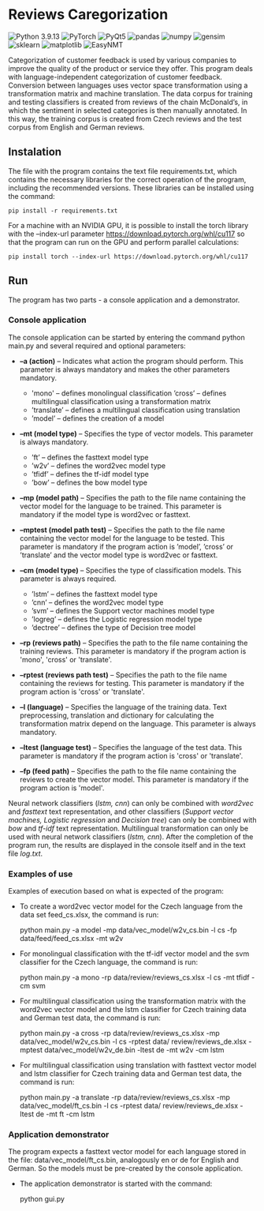 Reviews Caregorization
======================

![Python 3.9.13](https://img.shields.io/badge/python-3.9.13-blue.svg)
![PyTorch](https://img.shields.io/badge/PyTorch-1.13.1-ref.svg)
![PyQt5](https://img.shields.io/badge/PyQt5-5.15.9-green.svg)
![pandas](https://img.shields.io/badge/pandas-black.svg)
![numpy](https://img.shields.io/badge/numpy-blue.svg)
![gensim](https://img.shields.io/badge/gensim-black.svg)
![sklearn](https://img.shields.io/badge/sklearn-orange.svg)
![matplotlib](https://img.shields.io/badge/matplotlib-black.svg)
![EasyNMT](https://img.shields.io/badge/EasyNMT-red.svg)


Categorization of customer feedback is used by various companies to improve the quality of the product or service they offer. This program deals with language-independent categorization of customer feedback. Conversion between languages uses vector space transformation using a transformation matrix and machine translation. The data corpus for training and testing classifiers is created from reviews of the chain McDonald’s, in which the sentiment in selected categories is then manually annotated. In this way, the training corpus is created from Czech reviews and the test corpus from English and German reviews. 



## Instalation

The file with the program contains the text file requirements.txt, which contains the necessary libraries for the correct operation of the program, including the recommended versions. These libraries can be installed using the command:

    pip install -r requirements.txt

For a machine with an NVIDIA GPU, it is possible to install the torch library with the –index-url parameter https://download.pytorch.org/whl/cu117 so that the program can run on the GPU and perform parallel calculations:

    pip install torch --index-url https://download.pytorch.org/whl/cu117

## Run

The program has two parts - a console application and a demonstrator. 

### Console application

The console application can be started by entering the command python main.py and several required and optional parameters:
   - **–a (action)** – Indicates what action the program should perform. This parameter is always mandatory and makes the other parameters mandatory.
       - 'mono' – defines monolingual classification
        ’cross’ – defines multilingual classification using a transformation matrix
       - ’translate’ – defines a multilingual classification using translation
       - ’model’ – defines the creation of a model
      
   - **–mt (model type)** – Specifies the type of vector models. This parameter is always mandatory.
     - ’ft’ – defines the fasttext model type
     - ’w2v’ – defines the word2vec model type
     - ’tfidf’ – defines the tf-idf model type
     - ’bow’ – defines the bow model type
    
   - **–mp (model path)** – Specifies the path to the file name containing the vector model for the language to be trained. This parameter is mandatory if the model type is word2vec or fasttext.
            
   - **–mptest (model path test)** – Specifies the path to the file name containing the vector model for the language to be tested. This parameter is mandatory if the program action is ’model’, ’cross’ or ’translate’ and the vector model type is word2vec or fasttext.
            
   - **–cm (model type)** – Specifies the type of classification models. This parameter is always required.
     - ’lstm’ – defines the fasttext model type
     - ’cnn’ – defines the word2vec model type
     - ’svm’ – defines the Support vector machines model type
     - ’logreg’ – defines the Logistic regression model type
     - ’dectree’ – defines the type of Decision tree model
    
   - **–rp (reviews path)** – Specifies the path to the file name containing the training reviews. This parameter is mandatory if the program action is 'mono', 'cross' or 'translate'.
            
   - **–rptest (reviews path test)** – Specifies the path to the file name containing the reviews for testing. This parameter is mandatory if the program action is 'cross' or 'translate'.
            
   - **–l (language)** – Specifies the language of the training data. Text preprocessing, translation and dictionary for calculating the transformation matrix depend on the language. This parameter is always mandatory.
            
   - **–ltest (language test)** – Specifies the language of the test data. This parameter is mandatory if the program action is 'cross' or 'translate'.
            
   - **–fp (feed path)** – Specifies the path to the file name containing the reviews to create the vector model. This parameter is mandatory if the program action is 'model'.
            
                        
Neural network classifiers (*lstm, cnn*) can only be combined with *word2vec* and *fasttext* text representation, and other classifiers (*Support vector machines, Logistic regression* and *Decision tree*) can only be combined with *bow* and *tf-idf* text representation. Multilingual transformation can only be used with neural network classifiers (*lstm, cnn*). After the completion of the program run, the results are displayed in the console itself and in the text file *log.txt*.


### Examples of use

Examples of execution based on what is expected of the program:

- To create a word2vec vector model for the Czech language from the data set feed_cs.xlsx, the command is run:
    
     python main.py -a model -mp data/vec_model/w2v_cs.bin -l cs -fp data/feed/feed_cs.xlsx -mt w2v
  
  
- For monolingual classification with the tf-idf vector model and the svm classifier for the Czech language, the command is run:

     python main.py -a mono -rp data/review/reviews_cs.xlsx -l cs -mt tfidf -cm svm


- For multilingual classification using the transformation matrix with the word2vec vector model and the lstm classifier for Czech training data and German test data, the command is run:

     python main.py -a cross -rp data/review/reviews_cs.xlsx -mp data/vec_model/w2v_cs.bin -l cs -rptest data/ review/reviews_de.xlsx -mptest data/vec_model/w2v_de.bin -ltest de -mt w2v -cm lstm


- For multilingual classification using translation with fasttext vector model and lstm classifier for Czech training data and German test data, the command is run:

     python main.py -a translate -rp data/review/reviews_cs.xlsx -mp data/vec_model/ft_cs.bin -l cs -rptest data/ review/reviews_de.xlsx -ltest de -mt ft -cm lstm


### Application demonstrator

The program expects a fasttext vector model for each language stored in the file: data/vec_model/ft_cs.bin, analogously en or de for English and German. So the models must be pre-created by the console application. 

- The application demonstrator is started with the command:

     python gui.py
     
